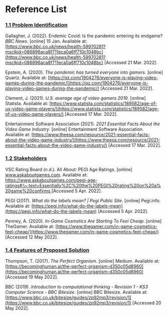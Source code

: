 # Reference List

### [1.1 Problem Identification](1-analysis/1.1-problem-identification.md)

Gallagher, J. (2022). Endemic Covid: Is the pandemic entering its endgame? _BBC News_. \[online] 15 Jan. Available at: [https://www.bbc.co.uk/news/health-59970281?msclkid=086896aca8f711eca0a6ff710c1048bc](https://www.bbc.co.uk/news/health-59970281?msclkid=086896aca8f711eca0a6ff710c1048bc) \[Accessed 21 Mar. 2022].

Epstein, A. (2020). _The pandemic has turned everyone into gamers_. \[online] Quartz. Available at: [https://qz.com/1904276/everyone-is-playing-video-games-during-the-pandemic/](https://qz.com/1904276/everyone-is-playing-video-games-during-the-pandemic/) \[Accessed 21 Mar. 2022].

Clement, J. (2021). _U.S. average age of video gamers 2019_. \[online] Statista. Available at: [https://www.statista.com/statistics/189582/age-of-us-video-game-players/](https://www.statista.com/statistics/189582/age-of-us-video-game-players/) \[Accessed 17 Mar. 2022].

Entertainment Software Association (2021). _2021 Essential Facts About the Video Game Industry_. \[online] Entertainment Software Association. Available at: [https://www.theesa.com/resource/2021-essential-facts-about-the-video-game-industry/](https://www.theesa.com/resource/2021-essential-facts-about-the-video-game-industry/) \[Accessed 17 Mar. 2022].

### [1.2 Stakeholders](1-analysis/1.2-stakeholders.md)

VSC Rating Board (n.d.). All About: PEGI Age Ratings. \[online] www.askaboutgames.com. Available at: [https://www.askaboutgames.com/pegi-age-ratings#:\~:text=Essentially%2C%20the%20PEGI%20rating%20on%20a%20game%20confirms ](https://www.askaboutgames.com/pegi-age-ratings)\[Accessed 5 Apr. 2022].

PEGI (2017). _What do the labels mean? | Pegi Public Site_. \[online] Pegi.info. Available at: [https://pegi.info/what-do-the-labels-mean](https://pegi.info/what-do-the-labels-mean) \[Accessed 5 Apr. 2022].

Penney, A. (2020). _In-Game Cosmetics Are Starting To Feel Cheap_. \[online] TheGamer. Available at: [https://www.thegamer.com/in-game-cosmetics-feel-cheap/](https://www.thegamer.com/in-game-cosmetics-feel-cheap/) \[Accessed 12 May 2022].

### [1.4 Features of Proposed Solution](1-analysis/1.4a-features-of-the-proposed-solution.md)

Thompson, T. (2017). _The Perfect Organism_. \[online] Medium. Available at: [https://becominghuman.ai/the-perfect-organism-d350c05d8960](https://becominghuman.ai/the-perfect-organism-d350c05d8960) \[Accessed 19 May 2022].

BBC (2019). _Introduction to computational thinking - Revision 1 - KS3 Computer Science - BBC Bitesize_. \[online] BBC Bitesize. Available at: [https://www.bbc.co.uk/bitesize/guides/zp92mp3/revision/1](https://www.bbc.co.uk/bitesize/guides/zp92mp3/revision/1) \[Accessed 20 May 2022].
